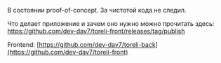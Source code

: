 В состоянии proof-of-concept. За чистотой кода не следил.

Что делает приложение и зачем оно нужно можно прочитать здесь: https://github.com/dev-dav7/toreli-front/releases/tag/publish

Frontend: [https://github.com/dev-dav7/toreli-back](https://github.com/dev-dav7/toreli-front)
